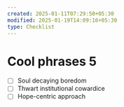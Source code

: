 ```yaml
---
created: 2025-01-11T07:29:50+05:30
modified: 2025-01-19T14:09:16+05:30
type: Checklist
---
```


# Cool phrases 5

- [ ] Soul decaying boredom
- [ ] Thwart institutional cowardice
- [ ] Hope-centric approach 
